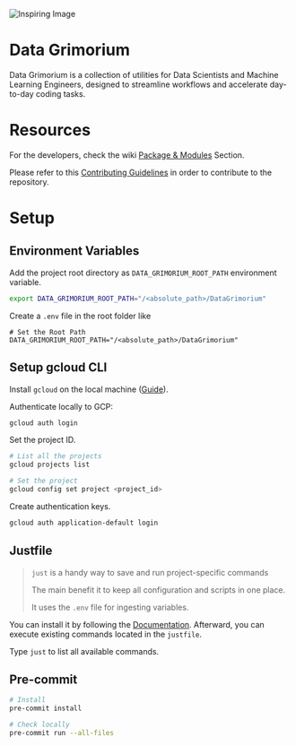 ![Inspiring Image](https://repository-images.githubusercontent.com/1055704668/6835e004-16c3-4ffe-be59-b51e72a378c2)

# Data Grimorium
Data Grimorium is a collection of utilities for Data Scientists and Machine Learning 
Engineers, designed to streamline workflows and accelerate day-to-day coding tasks.

# Resources
For the developers, check the wiki [Package & Modules](https://github.com/Volscente/DataGrimorium/wiki/Packages-&-Modules) Section.

Please refer to this [Contributing Guidelines](https://github.com/users/Volscente/projects/16/views/1) in order to contribute to the repository.

# Setup
## Environment Variables
Add the project root directory as `DATA_GRIMORIUM_ROOT_PATH` environment variable.
``` bash
export DATA_GRIMORIUM_ROOT_PATH="/<absolute_path>/DataGrimorium"
```
Create a `.env` file in the root folder like
```
# Set the Root Path
DATA_GRIMORIUM_ROOT_PATH="/<absolute_path>/DataGrimorium"
```

## Setup gcloud CLI
Install `gcloud` on the local machine ([Guide](https://cloud.google.com/sdk/docs/install)).

Authenticate locally to GCP:
```bash
gcloud auth login
```

Set the project ID.
```bash
# List all the projects
gcloud projects list

# Set the project
gcloud config set project <project_id>
```

Create authentication keys.
```bash
gcloud auth application-default login
```

## Justfile
> `just` is a handy way to save and run project-specific commands
> 
> The main benefit it to keep all configuration and scripts in one place.
> 
> It uses the `.env` file for ingesting variables.

You can install it by following the [Documentation](https://just.systems/man/en/chapter_4.html).
Afterward, you can execute existing commands located in the `justfile`.

Type `just` to list all available commands.

## Pre-commit
```bash
# Install
pre-commit install

# Check locally
pre-commit run --all-files
```